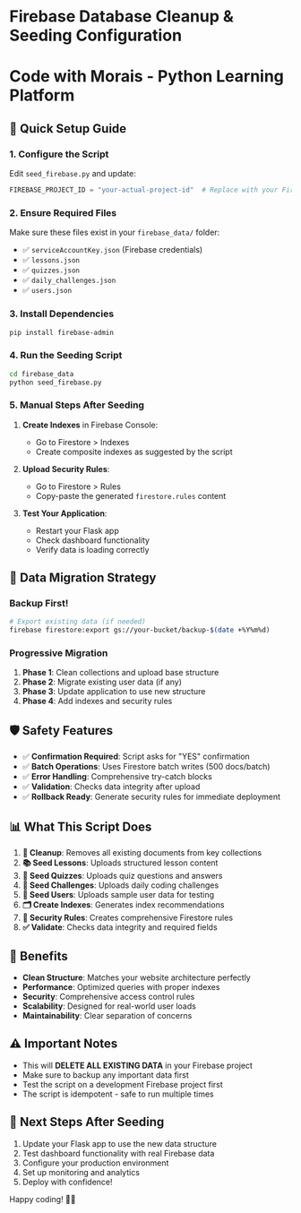 # Firebase Database Cleanup & Seeding Configuration
# Code with Morais - Python Learning Platform

## 🎯 Quick Setup Guide

### 1. **Configure the Script**
Edit `seed_firebase.py` and update:
```python
FIREBASE_PROJECT_ID = "your-actual-project-id"  # Replace with your Firebase project ID
```

### 2. **Ensure Required Files**
Make sure these files exist in your `firebase_data/` folder:
- ✅ `serviceAccountKey.json` (Firebase credentials)
- ✅ `lessons.json`
- ✅ `quizzes.json` 
- ✅ `daily_challenges.json`
- ✅ `users.json`

### 3. **Install Dependencies**
```bash
pip install firebase-admin
```

### 4. **Run the Seeding Script**
```bash
cd firebase_data
python seed_firebase.py
```

### 5. **Manual Steps After Seeding**
1. **Create Indexes** in Firebase Console:
   - Go to Firestore > Indexes
   - Create composite indexes as suggested by the script

2. **Upload Security Rules**:
   - Go to Firestore > Rules
   - Copy-paste the generated `firestore.rules` content

3. **Test Your Application**:
   - Restart your Flask app
   - Check dashboard functionality
   - Verify data is loading correctly

## 🔄 **Data Migration Strategy**

### **Backup First!**
```bash
# Export existing data (if needed)
firebase firestore:export gs://your-bucket/backup-$(date +%Y%m%d)
```

### **Progressive Migration**
1. **Phase 1**: Clean collections and upload base structure
2. **Phase 2**: Migrate existing user data (if any)
3. **Phase 3**: Update application to use new structure
4. **Phase 4**: Add indexes and security rules

## 🛡️ **Safety Features**

- ✅ **Confirmation Required**: Script asks for "YES" confirmation
- ✅ **Batch Operations**: Uses Firestore batch writes (500 docs/batch)
- ✅ **Error Handling**: Comprehensive try-catch blocks
- ✅ **Validation**: Checks data integrity after upload
- ✅ **Rollback Ready**: Generate security rules for immediate deployment

## 📊 **What This Script Does**

1. **🧹 Cleanup**: Removes all existing documents from key collections
2. **📚 Seed Lessons**: Uploads structured lesson content
3. **🧠 Seed Quizzes**: Uploads quiz questions and answers
4. **🎯 Seed Challenges**: Uploads daily coding challenges  
5. **👤 Seed Users**: Uploads sample user data for testing
6. **🗂️ Create Indexes**: Generates index recommendations
7. **🔐 Security Rules**: Creates comprehensive Firestore rules
8. **✅ Validate**: Checks data integrity and required fields

## 🎯 **Benefits**

- **Clean Structure**: Matches your website architecture perfectly
- **Performance**: Optimized queries with proper indexes
- **Security**: Comprehensive access control rules
- **Scalability**: Designed for real-world user loads
- **Maintainability**: Clear separation of concerns

## ⚠️ **Important Notes**

- This will **DELETE ALL EXISTING DATA** in your Firebase project
- Make sure to backup any important data first
- Test the script on a development Firebase project first
- The script is idempotent - safe to run multiple times

## 🚀 **Next Steps After Seeding**

1. Update your Flask app to use the new data structure
2. Test dashboard functionality with real Firebase data
3. Configure your production environment
4. Set up monitoring and analytics
5. Deploy with confidence!

Happy coding! 🐍✨

